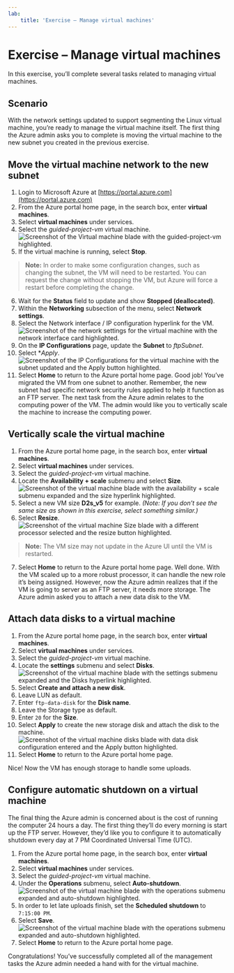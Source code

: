 ```yaml
---
lab:
    title: 'Exercise – Manage virtual machines'
---
```


# Exercise – Manage virtual machines
In this exercise, you’ll complete several tasks related to managing virtual machines.

## Scenario
With the network settings updated to support segmenting the Linux virtual machine, you’re ready to manage the virtual machine itself. The first thing the Azure admin asks you to complete is moving the virtual machine to the new subnet you created in the previous exercise.

## Move the virtual machine network to the new subnet
1.	Login to Microsoft Azure at [https://portal.azure.com](https://portal.azure.com)
2.	From the Azure portal home page, in the search box, enter **virtual machines**.
3.	Select **virtual machines** under services.
4.	Select the *guided-project-vm* virtual machine.
![Screenshot of the Virtual machine blade with the guided-project-vm highlighted.](./Media/virtual-machine-blade.png)
5.	If the virtual machine is running, select **Stop**.
> **Note:** In order to make some configuration changes, such as changing the subnet, the VM will need to be restarted. You can request the change without stopping the VM, but Azure will force a restart before completing the change.
6.	Wait for the **Status** field to update and show **Stopped (deallocated)**.
7.	Within the **Networking** subsection of the menu, select **Network settings**.
8.	Select the Network interface / IP configuration hyperlink for the VM.
![Screenshot of the network settings for the virtual machine with the network interface card highlighted.](./Media/virtual-machine-network-interface.png)
9.	On the **IP Configurations** page, update the **Subnet** to *ftpSubnet*.
10.	Select **Apply*.
![Screenshot of the IP Configurations for the virtual machine with the subnet updated and the Apply button highlighted.](./Media/virtual-machine-network-apply.png)
11.	Select **Home** to return to the Azure portal home page.
Good job! You’ve migrated the VM from one subnet to another. Remember, the new subnet had specific network security rules applied to help it function as an FTP server.
The next task from the Azure admin relates to the computing power of the VM. The admin would like you to vertically scale the machine to increase the computing power.

## Vertically scale the virtual machine
1.	From the Azure portal home page, in the search box, enter **virtual machines**.
2.	Select **virtual machines** under services.
3.	Select the *guided-project-vm* virtual machine.
4.	Locate the **Availability + scale** submenu and select **Size**.
![Screenshot of the virtual machine blade with the availability + scale submenu expanded and the size hyperlink highlighted.](./Media/virtual-machine-scale.png)
5.	Select a new VM size **D2s_v5** for example. *(Note: If you don’t see the same size as shown in this exercise, select something similar.)*
6.	Select **Resize**.
![Screenshot of the virtual machine Size blade with a different processor selected and the resize button highlighted.](./Media/virtual-machine-resize.png)
> **Note:** The VM size may not update in the Azure UI until the VM is restarted.
7.	Select **Home** to return to the Azure portal home page.
Well done. With the VM scaled up to a more robust processor, it can handle the new role it’s being assigned.
However, now the Azure admin realizes that if the VM is going to server as an FTP server, it needs more storage. The Azure admin asked you to attach a new data disk to the VM.

## Attach data disks to a virtual machine
1.	From the Azure portal home page, in the search box, enter **virtual machines**.
2.	Select **virtual machines** under services.
3.	Select the *guided-project-vm* virtual machine.
4.	Locate the **settings** submenu and select **Disks**.
![Screenshot of the virtual machine blade with the settings submenu expanded and the Disks hyperlink highlighted.](./Media/virtual-machine-disks.png)
5.	Select **Create and attach a new disk**.
6.	Leave LUN as default.
7.	Enter `ftp-data-disk` for the **Disk name**.
8.	Leave the Storage type as default.
9.	Enter `20` for the **Size**.
10.	Select **Apply** to create the new storage disk and attach the disk to the machine.
![Screenshot of the virtual machine disks blade with data disk configuration entered and the Apply button highlighted.](./Media/virtual-machine-attach-disk.png)
11.	Select **Home** to return to the Azure portal home page.

Nice! Now the VM has enough storage to handle some uploads.

## Configure automatic shutdown on a virtual machine
The final thing the Azure admin is concerned about is the cost of running the computer 24 hours a day. The first thing they’ll do every morning is start up the FTP server. However, they’d like you to configure it to automatically shutdown every day at 7 PM Coordinated Universal Time (UTC).
1.	From the Azure portal home page, in the search box, enter **virtual machines**.
2.	Select **virtual machines** under services.
3.	Select the *guided-project-vm* virtual machine.
4.	Under the **Operations** submenu, select **Auto-shutdown**.
![Screenshot of the virtual machine blade with the operations submenu expanded and auto-shutdown highlighted.](./Media/virtual-machine-auto-shutdown..png)
5.	In order to let late uploads finish, set the **Scheduled shutdown** to `7:15:00 PM`.
6.	Select **Save**.
![Screenshot of the virtual machine blade with the operations submenu expanded and auto-shutdown highlighted.](./Media/virtual-machine-auto-shutdown..png)
7.	Select **Home** to return to the Azure portal home page.

Congratulations! You’ve successfully completed all of the management tasks the Azure admin needed a hand with for the virtual machine.

